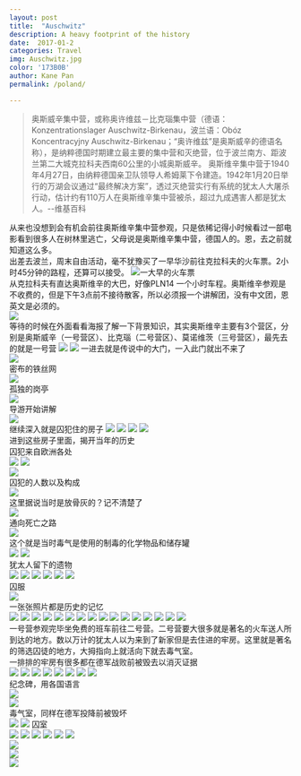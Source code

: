 ```yaml
---
layout: post
title:  "Auschwitz"
description: A heavy footprint of the history
date:  2017-01-2 
categories: Travel
img: Auschwitz.jpg
color: '173B0B'
author: Kane Pan
permalink: /poland/

---
```


>奥斯威辛集中营，或称奥许维兹－比克瑙集中营（德语：Konzentrationslager Auschwitz-Birkenau，波兰语：Obóz Koncentracyjny Auschwitz-Birkenau；“奥许维兹”是奥斯威辛的德语名称），是纳粹德国时期建立最主要的集中营和灭绝营，位于波兰南方、距波兰第二大城克拉科夫西南60公里的小城奥斯威辛。
奥斯维辛集中营于1940年4月27日，由纳粹德国亲卫队领导人希姆莱下令建造。1942年1月20日举行的万湖会议通过“最终解决方案”，透过灭绝营实行有系统的犹太人大屠杀行动，估计约有110万人在奥斯维辛集中营被杀，超过九成遇害人都是犹太人。--维基百科

从来也没想到会有机会前往奥斯维辛集中营参观，只是依稀记得小时候看过一部电影看到很多人在树林里逃亡，父母说是奥斯维辛集中营，德国人的。恩，去之前就知道这么多。  
出差去波兰，周末自由活动，毫不犹豫买了一早华沙前往克拉科夫的火车票。2小时45分钟的路程，还算可以接受。
![一大早的火车票](http://oia60e120.bkt.clouddn.com/poland1.jpg)  
从克拉科夫有直达奥斯维辛的大巴，好像PLN14 一个小时车程。奥斯维辛参观是不收费的，但是下午3点前不接待散客，所以必须报一个讲解团，没有中文团，恩英文是必须的。  
![](http://oia60e120.bkt.clouddn.com/poland2.jpg)   
等待的时候在外面看看海报了解一下背景知识，其实奥斯维辛主要有3个营区，分别是奥斯威辛（一号营区）、比克瑙（二号营区）、莫诺维茨（三号营区），最先去的就是一号营
![](http://oia60e120.bkt.clouddn.com/poland3.jpg) 
![](http://oia60e120.bkt.clouddn.com/poland4.jpg) 
一进去就是传说中的大门，一入此门就出不来了   
![](http://oia60e120.bkt.clouddn.com/poland5.jpg)   
密布的铁丝网   
![](http://oia60e120.bkt.clouddn.com/poland6.jpg)   
孤独的岗亭   
![](http://oia60e120.bkt.clouddn.com/poland7.jpg)   
导游开始讲解   
![](http://oia60e120.bkt.clouddn.com/poland8.jpg)   
继续深入就是囚犯住的房子
![](http://oia60e120.bkt.clouddn.com/poland9.jpg)
![](http://oia60e120.bkt.clouddn.com/poland10.jpg)
![](http://oia60e120.bkt.clouddn.com/poland11.jpg)
![](http://oia60e120.bkt.clouddn.com/poland12.jpg)   
进到这些房子里面，揭开当年的历史   
囚犯来自欧洲各处   
![](http://oia60e120.bkt.clouddn.com/poland13.jpg)
![](http://oia60e120.bkt.clouddn.com/poland14.jpg)   
![](http://oia60e120.bkt.clouddn.com/poland15.jpg)   
囚犯的人数以及构成   
![](http://oia60e120.bkt.clouddn.com/poland16.jpg)   
这里据说当时是放骨灰的？记不清楚了   
![](http://oia60e120.bkt.clouddn.com/poland17.jpg)   
通向死亡之路   
![](http://oia60e120.bkt.clouddn.com/poland18.jpg)   
这个就是当时毒气是使用的制毒的化学物品和储存罐   
![](http://oia60e120.bkt.clouddn.com/poland20.jpg)
![](http://oia60e120.bkt.clouddn.com/poland19.jpg)   
犹太人留下的遗物   
![](http://oia60e120.bkt.clouddn.com/poland21.jpg)
![](http://oia60e120.bkt.clouddn.com/poland22.jpg)
![](http://oia60e120.bkt.clouddn.com/poland23.jpg)
![](http://oia60e120.bkt.clouddn.com/poland24.jpg)
![](http://oia60e120.bkt.clouddn.com/poland25.jpg)
![](http://oia60e120.bkt.clouddn.com/poland26.jpg)   
囚服   
![](http://oia60e120.bkt.clouddn.com/poland27.jpg)   
一张张照片都是历史的记忆   
![](http://oia60e120.bkt.clouddn.com/poland28.jpg)
![](http://oia60e120.bkt.clouddn.com/poland29.jpg)
![](http://oia60e120.bkt.clouddn.com/poland30.jpg)
![](http://oia60e120.bkt.clouddn.com/poland31.jpg)
![](http://oia60e120.bkt.clouddn.com/poland32.jpg)
![](http://oia60e120.bkt.clouddn.com/poland33.jpg)
![](http://oia60e120.bkt.clouddn.com/poland34.jpg)
![](http://oia60e120.bkt.clouddn.com/poland35.jpg)
![](http://oia60e120.bkt.clouddn.com/poland36.jpg)
![](http://oia60e120.bkt.clouddn.com/poland37.jpg)
![](http://oia60e120.bkt.clouddn.com/poland38.jpg)
![](http://oia60e120.bkt.clouddn.com/poland39.jpg)
![](http://oia60e120.bkt.clouddn.com/poland40.jpg)
![](http://oia60e120.bkt.clouddn.com/poland41.jpg)
![](http://oia60e120.bkt.clouddn.com/poland42.jpg)
![](http://oia60e120.bkt.clouddn.com/poland43.jpg)   
一号营参观完毕坐免费的班车前往二号营。二号营要大很多就是著名的火车送人所到达的地方。数以万计的犹太人以为来到了新家但是去住进的牢房。这里就是著名的筛选囚徒的地方，大拇指向上就活向下就去毒气室。   
一排排的牢房有很多都在德军战败前被毁去以消灭证据   
![](http://oia60e120.bkt.clouddn.com/poland44.jpg) 
![](http://oia60e120.bkt.clouddn.com/poland45.jpg) 
![](http://oia60e120.bkt.clouddn.com/poland46.jpg) 
![](http://oia60e120.bkt.clouddn.com/poland47.jpg) 
![](http://oia60e120.bkt.clouddn.com/poland48.jpg) 
![](http://oia60e120.bkt.clouddn.com/poland49.jpg) 
![](http://oia60e120.bkt.clouddn.com/poland50.jpg)
![](http://oia60e120.bkt.clouddn.com/poland51.jpg)  
纪念碑，用各国语言   
![](http://oia60e120.bkt.clouddn.com/poland52.jpg)  
![](http://oia60e120.bkt.clouddn.com/poland53.jpg)   
毒气室，同样在德军投降前被毁坏   
![](http://oia60e120.bkt.clouddn.com/poland54.jpg)
![](http://oia60e120.bkt.clouddn.com/poland55.jpg) 
囚室   
![](http://oia60e120.bkt.clouddn.com/poland56.jpg) 
![](http://oia60e120.bkt.clouddn.com/poland57.jpg) 
![](http://oia60e120.bkt.clouddn.com/poland58.jpg) 
![](http://oia60e120.bkt.clouddn.com/poland59.jpg)
![](http://oia60e120.bkt.clouddn.com/poland60.jpg)
![](http://oia60e120.bkt.clouddn.com/poland61.jpg)   
![](http://oia60e120.bkt.clouddn.com/poland62.jpg)  
![](http://oia60e120.bkt.clouddn.com/poland64.jpg)  
![](http://oia60e120.bkt.clouddn.com/poland63.jpg) 

